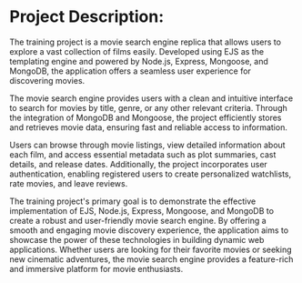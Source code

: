 # Project Description:
The training project is a movie search engine replica that allows users to explore a vast collection of films easily. Developed using EJS as the templating engine and powered by Node.js, Express, Mongoose, and MongoDB, the application offers a seamless user experience for discovering movies.

The movie search engine provides users with a clean and intuitive interface to search for movies by title, genre, or any other relevant criteria. Through the integration of MongoDB and Mongoose, the project efficiently stores and retrieves movie data, ensuring fast and reliable access to information.

Users can browse through movie listings, view detailed information about each film, and access essential metadata such as plot summaries, cast details, and release dates. Additionally, the project incorporates user authentication, enabling registered users to create personalized watchlists, rate movies, and leave reviews.

The training project's primary goal is to demonstrate the effective implementation of EJS, Node.js, Express, Mongoose, and MongoDB to create a robust and user-friendly movie search engine. By offering a smooth and engaging movie discovery experience, the application aims to showcase the power of these technologies in building dynamic web applications. Whether users are looking for their favorite movies or seeking new cinematic adventures, the movie search engine provides a feature-rich and immersive platform for movie enthusiasts.
